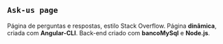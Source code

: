 
## `Ask-us page`

Página de perguntas e respostas, estilo Stack Overflow.
Página **dinâmica**, criada com **Angular-CLI**.
Back-end criado com **bancoMySql** e **Node.js**.
